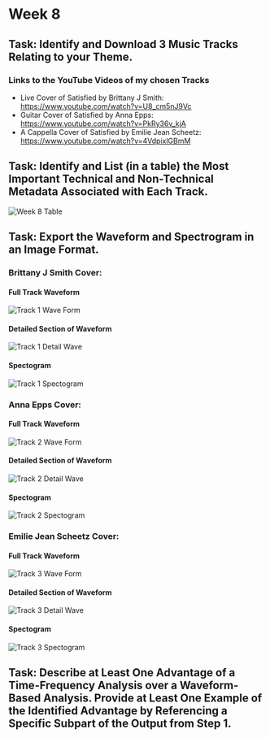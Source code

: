 # Week 8
## Task: Identify and Download 3 Music Tracks Relating to your Theme.
### Links to the YouTube Videos of my chosen Tracks
- Live Cover of Satisfied by Brittany J Smith:
 https://www.youtube.com/watch?v=U8_cm5nJ9Vc
- Guitar Cover of Satisfied by Anna Epps:
https://www.youtube.com/watch?v=PkRy36v_kjA
- A Cappella Cover of Satisfied by Emilie Jean Scheetz:
https://www.youtube.com/watch?v=4VdpixlGBmM

## Task: Identify and List (in a table) the Most Important Technical and Non-Technical Metadata Associated with Each Track.
![Week 8 Table](https://github.com/user-attachments/assets/eb634550-f0ec-4765-b3f4-22b07b4fb438)

## Task: Export the Waveform and Spectrogram in an Image Format.
### Brittany J Smith Cover:
#### Full Track Waveform
![Track 1 Wave Form](https://github.com/user-attachments/assets/bdb2fe8b-3793-4c0b-991a-06e587ca2d36)
#### Detailed Section of Waveform
![Track 1 Detail Wave](https://github.com/user-attachments/assets/0b19ae74-3e8e-45db-b4de-b32b86cad00e)
#### Spectogram
![Track 1 Spectogram](https://github.com/user-attachments/assets/9f80e1e6-545c-4c71-bcd4-57de043af65a)

### Anna Epps Cover:
#### Full Track Waveform
![Track 2 Wave Form](https://github.com/user-attachments/assets/c0e8a15e-ba84-453a-8dc2-9d77dcb3b266)
#### Detailed Section of Waveform
![Track 2 Detail Wave](https://github.com/user-attachments/assets/4983022b-8732-4946-a482-f062ff2f4cd4)
#### Spectogram
![Track 2 Spectogram](https://github.com/user-attachments/assets/20904195-891e-44d9-9359-30a4926a32f6)

### Emilie Jean Scheetz Cover:
#### Full Track Waveform
![Track 3 Wave Form](https://github.com/user-attachments/assets/197f97ed-30ea-4772-abcd-3254dea1aefa)
#### Detailed Section of Waveform
![Track 3 Detail Wave](https://github.com/user-attachments/assets/dff9e140-5018-4947-870c-34a90164a1c8)
#### Spectogram
![Track 3 Spectogram](https://github.com/user-attachments/assets/64f74bd7-c4bc-4730-a12d-205e925cc4cf)

## Task: Describe at Least One Advantage of a Time-Frequency Analysis over a Waveform-Based Analysis. Provide at Least One Example of the Identified Advantage by Referencing a Specific Subpart of the Output from Step 1.

